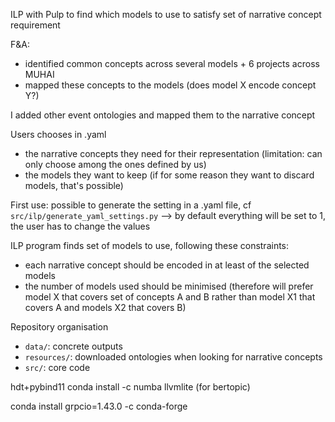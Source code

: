 

ILP with Pulp to find which models to use to satisfy set of narrative concept requirement

F&A:
* identified common concepts across several models + 6 projects across MUHAI
* mapped these concepts to the models (does model X encode concept Y?)

I added other event ontologies and mapped them to the narrative concept

Users chooses in .yaml
* the narrative concepts they need for their representation (limitation: can only choose among the ones defined by us)
* the models they want to keep (if for some reason they want to discard models, that's possible)

First use: possible to generate the setting in a .yaml file, cf `src/ilp/generate_yaml_settings.py` --> by default everything will be set to 1, the user has to change the values 

ILP program finds set of models to use, following these constraints:
* each narrative concept should be encoded in at least of the selected models
* the number of models used should be minimised (therefore will prefer model X that covers set of concepts A and B rather than model X1 that covers A and models X2 that covers B)

Repository organisation
* `data/`: concrete outputs
* `resources/`: downloaded ontologies when looking for narrative concepts
* `src/`: core code 


hdt+pybind11
conda install -c numba llvmlite (for bertopic)

conda install grpcio=1.43.0 -c conda-forge